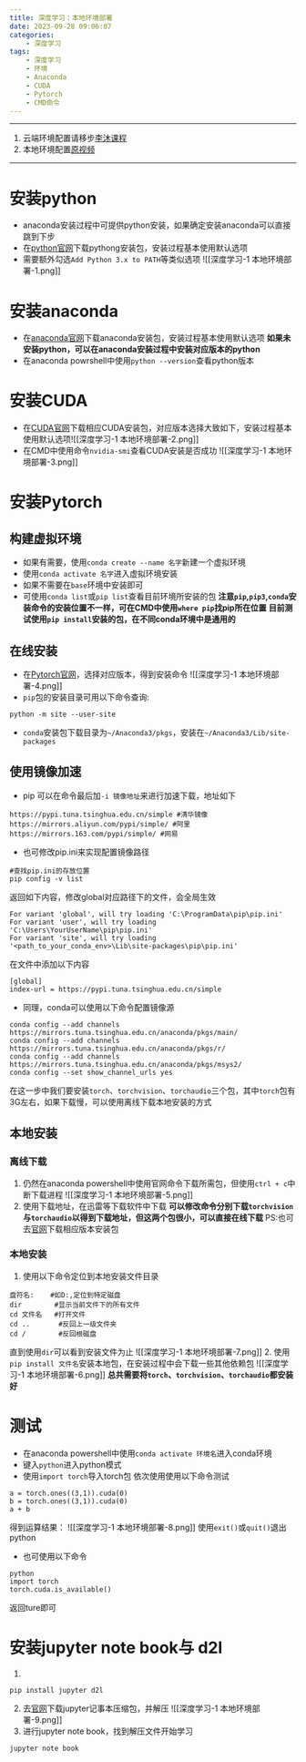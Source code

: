 ```yaml
---
title: 深度学习：本地环境部署
date: 2023-09-28 09:06:07
categories:
	- 深度学习
tags: 
	- 深度学习
	- 环境
	- Anaconda
	- CUDA
	- Pytorch
	- CMD命令
---
```

*****
1. 云端环境配置请移步[李沐课程](https://space.bilibili.com/1567748478/channel/seriesdetail?sid=358497)
2. 本地环境配置[原视频](https://www.zhihu.com/zvideo/1363284223420436480)
*****
# 安装python
- anaconda安装过程中可提供python安装，如果确定安装anaconda可以直接跳到下步
- 在[python官网](https://www.python.org/downloads/)下载pythong安装包，安装过程基本使用默认选项
- 需要额外勾选`Add Python 3.x to PATH`等类似选项
![[深度学习-1 本地环境部署-1.png]]
# 安装anaconda
- 在[anaconda官网](https://www.anaconda.com/download)下载anaconda安装包，安装过程基本使用默认选项
**如果未安装python，可以在anaconda安装过程中安装对应版本的python**
- 在anaconda powrshell中使用`python --version`查看python版本
# 安装CUDA
- 在[CUDA官网](https://developer.nvidia.com/cuda-downloads)下载相应CUDA安装包，对应版本选择大致如下，安装过程基本使用默认选项![[深度学习-1 本地环境部署-2.png]]
- 在CMD中使用命令`nvidia-smi`查看CUDA安装是否成功
![[深度学习-1 本地环境部署-3.png]]
# 安装Pytorch
## 构建虚拟环境
- 如果有需要，使用`conda create --name 名字`新建一个虚拟环境
- 使用`conda activate 名字`进入虚拟环境安装
- 如果不需要在`base`环境中安装即可
- 可使用`conda list`或`pip list`查看目前环境所安装的包
**注意`pip`,`pip3`,`conda`安装命令的安装位置不一样，可在CMD中使用`where pip`找pip所在位置**
**目前测试使用`pip install`安装的包，在不同conda环境中是通用的**
## 在线安装
- 在[Pytorch官网](https://pytorch.org/get-started/locally/)，选择对应版本，得到安装命令
![[深度学习-1 本地环境部署-4.png]]
- `pip`包的安装目录可用以下命令查询:
```
python -m site --user-site
```
- `conda`安装包下载目录为`~/Anaconda3/pkgs`，安装在`~/Anaconda3/Lib/site-packages`
## 使用镜像加速
- pip 可以在命令最后加`-i 镜像地址`来进行加速下载，地址如下
```
https://pypi.tuna.tsinghua.edu.cn/simple #清华镜像
https://mirrors.aliyun.com/pypi/simple/ #阿里
https://mirrors.163.com/pypi/simple/ #网易
```
- 也可修改pip.ini来实现配置镜像路径
```
#查找pip.ini的存放位置
pip config -v list
```
返回如下内容，修改global对应路径下的文件，会全局生效
```
For variant 'global', will try loading 'C:\ProgramData\pip\pip.ini'
For variant 'user', will try loading 'C:\Users\YourUserName\pip\pip.ini'
For variant 'site', will try loading '<path_to_your_conda_env>\Lib\site-packages\pip\pip.ini'
```
在文件中添加以下内容
```
[global]
index-url = https://pypi.tuna.tsinghua.edu.cn/simple
```
- 同理，conda可以使用以下命令配置镜像源
```
conda config --add channels https://mirrors.tuna.tsinghua.edu.cn/anaconda/pkgs/main/
conda config --add channels https://mirrors.tuna.tsinghua.edu.cn/anaconda/pkgs/r/
conda config --add channels https://mirrors.tuna.tsinghua.edu.cn/anaconda/pkgs/msys2/
conda config --set show_channel_urls yes
```
在这一步中我们要安装`torch`、`torchvision`、`torchaudio`三个包，其中`torch`包有3G左右，如果下载慢，可以使用离线下载本地安装的方式
## 本地安装
### 离线下载
1. 仍然在anaconda powershell中使用官网命令下载所需包，但使用`ctrl + c`中断下载进程
![[深度学习-1 本地环境部署-5.png]]
2. 使用下载地址，在迅雷等下载软件中下载
**可以修改命令分别下载`torchvision`与`torchaudio`以得到下载地址，但这两个包很小，可以直接在线下载**
PS:也可去[官网](https://download.pytorch.org/whl/torch/)下载相应版本安装包
### 本地安装
1. 使用以下命令定位到本地安装文件目录
```
盘符名:    #如D:,定位到特定磁盘
dir        #显示当前文件下的所有文件
cd 文件名   #打开文件
cd ..       #反回上一级文件夹
cd /        #反回根磁盘
```
直到使用`dir`可以看到安装文件为止
![[深度学习-1 本地环境部署-7.png]]
2. 使用`pip install 文件名`安装本地包，在安装过程中会下载一些其他依赖包
![[深度学习-1 本地环境部署-6.png]]
**总共需要将`torch`、`torchvision`、`torchaudio`都安装好**
# 测试
- 在anaconda powershell中使用`conda activate 环境名`进入conda环境
- 键入`python`进入python模式
- 使用`import torch`导入torch包
依次使用使用以下命令测试
```
a = torch.ones((3,1)).cuda(0)
b = torch.ones((3,1)).cuda(0)
a + b
```
得到运算结果：
![[深度学习-1 本地环境部署-8.png]]
使用`exit()`或`quit()`退出python 
- 也可使用以下命令
```
python
import torch
torch.cuda.is_available()
```
返回ture即可
# 安装jupyter note book与 d2l
1. 
```
pip install jupyter d2l
```
2.  去[官网](https://zh-v2.d2l.ai/)下载jupyter记事本压缩包，并解压
![[深度学习-1 本地环境部署-9.png]]
3. 进行jupyter note book，找到解压文件开始学习
```
jupyter note book
```